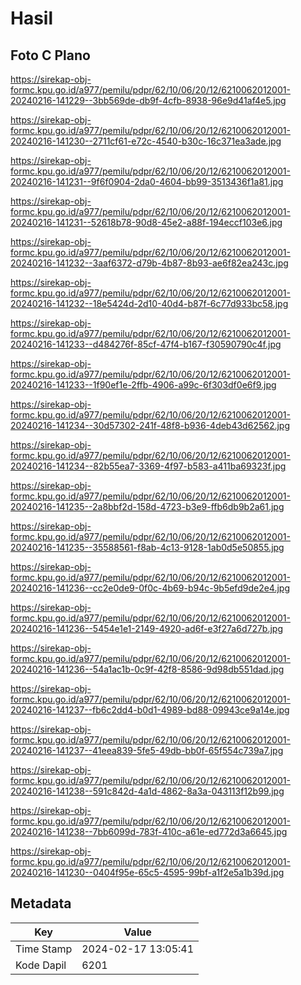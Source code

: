 # Hasil

## Foto C Plano

https://sirekap-obj-formc.kpu.go.id/a977/pemilu/pdpr/62/10/06/20/12/6210062012001-20240216-141229--3bb569de-db9f-4cfb-8938-96e9d41af4e5.jpg

https://sirekap-obj-formc.kpu.go.id/a977/pemilu/pdpr/62/10/06/20/12/6210062012001-20240216-141230--2711cf61-e72c-4540-b30c-16c371ea3ade.jpg

https://sirekap-obj-formc.kpu.go.id/a977/pemilu/pdpr/62/10/06/20/12/6210062012001-20240216-141231--9f6f0904-2da0-4604-bb99-3513436f1a81.jpg

https://sirekap-obj-formc.kpu.go.id/a977/pemilu/pdpr/62/10/06/20/12/6210062012001-20240216-141231--52618b78-90d8-45e2-a88f-194eccf103e6.jpg

https://sirekap-obj-formc.kpu.go.id/a977/pemilu/pdpr/62/10/06/20/12/6210062012001-20240216-141232--3aaf6372-d79b-4b87-8b93-ae6f82ea243c.jpg

https://sirekap-obj-formc.kpu.go.id/a977/pemilu/pdpr/62/10/06/20/12/6210062012001-20240216-141232--18e5424d-2d10-40d4-b87f-6c77d933bc58.jpg

https://sirekap-obj-formc.kpu.go.id/a977/pemilu/pdpr/62/10/06/20/12/6210062012001-20240216-141233--d484276f-85cf-47f4-b167-f30590790c4f.jpg

https://sirekap-obj-formc.kpu.go.id/a977/pemilu/pdpr/62/10/06/20/12/6210062012001-20240216-141233--1f90ef1e-2ffb-4906-a99c-6f303df0e6f9.jpg

https://sirekap-obj-formc.kpu.go.id/a977/pemilu/pdpr/62/10/06/20/12/6210062012001-20240216-141234--30d57302-241f-48f8-b936-4deb43d62562.jpg

https://sirekap-obj-formc.kpu.go.id/a977/pemilu/pdpr/62/10/06/20/12/6210062012001-20240216-141234--82b55ea7-3369-4f97-b583-a411ba69323f.jpg

https://sirekap-obj-formc.kpu.go.id/a977/pemilu/pdpr/62/10/06/20/12/6210062012001-20240216-141235--2a8bbf2d-158d-4723-b3e9-ffb6db9b2a61.jpg

https://sirekap-obj-formc.kpu.go.id/a977/pemilu/pdpr/62/10/06/20/12/6210062012001-20240216-141235--35588561-f8ab-4c13-9128-1ab0d5e50855.jpg

https://sirekap-obj-formc.kpu.go.id/a977/pemilu/pdpr/62/10/06/20/12/6210062012001-20240216-141236--cc2e0de9-0f0c-4b69-b94c-9b5efd9de2e4.jpg

https://sirekap-obj-formc.kpu.go.id/a977/pemilu/pdpr/62/10/06/20/12/6210062012001-20240216-141236--5454e1e1-2149-4920-ad6f-e3f27a6d727b.jpg

https://sirekap-obj-formc.kpu.go.id/a977/pemilu/pdpr/62/10/06/20/12/6210062012001-20240216-141236--54a1ac1b-0c9f-42f8-8586-9d98db551dad.jpg

https://sirekap-obj-formc.kpu.go.id/a977/pemilu/pdpr/62/10/06/20/12/6210062012001-20240216-141237--fb6c2dd4-b0d1-4989-bd88-09943ce9a14e.jpg

https://sirekap-obj-formc.kpu.go.id/a977/pemilu/pdpr/62/10/06/20/12/6210062012001-20240216-141237--41eea839-5fe5-49db-bb0f-65f554c739a7.jpg

https://sirekap-obj-formc.kpu.go.id/a977/pemilu/pdpr/62/10/06/20/12/6210062012001-20240216-141238--591c842d-4a1d-4862-8a3a-043113f12b99.jpg

https://sirekap-obj-formc.kpu.go.id/a977/pemilu/pdpr/62/10/06/20/12/6210062012001-20240216-141238--7bb6099d-783f-410c-a61e-ed772d3a6645.jpg

https://sirekap-obj-formc.kpu.go.id/a977/pemilu/pdpr/62/10/06/20/12/6210062012001-20240216-141230--0404f95e-65c5-4595-99bf-a1f2e5a1b39d.jpg


## Metadata

| Key        | Value               |
| ---------- | ------------------- |
| Time Stamp | 2024-02-17 13:05:41 |
| Kode Dapil | 6201                |



